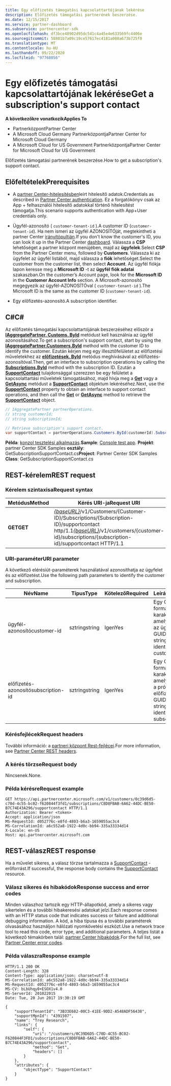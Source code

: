 ```yaml
---
title: Egy előfizetés támogatási kapcsolattartójának lekérése
description: Előfizetés támogatási partnerének beszerzése.
ms.date: 12/15/2017
ms.service: partner-dashboard
ms.subservice: partnercenter-sdk
ms.openlocfilehash: df3bce48902d95dc541c4a45e4e633569fc4406e
ms.sourcegitcommit: 58801b7a09c19ce57617ec4181a008a673b725f0
ms.translationtype: MT
ms.contentlocale: hu-HU
ms.lasthandoff: 09/22/2020
ms.locfileid: "97768056"
---
```

# <a name="get-a-subscriptions-support-contact"></a><span data-ttu-id="946b1-103">Egy előfizetés támogatási kapcsolattartójának lekérése</span><span class="sxs-lookup"><span data-stu-id="946b1-103">Get a subscription's support contact</span></span>

<span data-ttu-id="946b1-104">**A következőkre vonatkozik**</span><span class="sxs-lookup"><span data-stu-id="946b1-104">**Applies To**</span></span>

- <span data-ttu-id="946b1-105">Partnerközpont</span><span class="sxs-lookup"><span data-stu-id="946b1-105">Partner Center</span></span>
- <span data-ttu-id="946b1-106">A Microsoft Cloud Germany Partnerközpontja</span><span class="sxs-lookup"><span data-stu-id="946b1-106">Partner Center for Microsoft Cloud Germany</span></span>
- <span data-ttu-id="946b1-107">A Microsoft Cloud for US Government Partnerközpontja</span><span class="sxs-lookup"><span data-stu-id="946b1-107">Partner Center for Microsoft Cloud for US Government</span></span>

<span data-ttu-id="946b1-108">Előfizetés támogatási partnerének beszerzése.</span><span class="sxs-lookup"><span data-stu-id="946b1-108">How to get a subscription's support contact.</span></span>

## <a name="prerequisites"></a><span data-ttu-id="946b1-109">Előfeltételek</span><span class="sxs-lookup"><span data-stu-id="946b1-109">Prerequisites</span></span>

- <span data-ttu-id="946b1-110">A [partner Center-hitelesítésben](partner-center-authentication.md)leírt hitelesítő adatok.</span><span class="sxs-lookup"><span data-stu-id="946b1-110">Credentials as described in [Partner Center authentication](partner-center-authentication.md).</span></span> <span data-ttu-id="946b1-111">Ez a forgatókönyv csak az App + felhasználói hitelesítő adatokkal történő hitelesítést támogatja.</span><span class="sxs-lookup"><span data-stu-id="946b1-111">This scenario supports authentication with App+User credentials only.</span></span>

- <span data-ttu-id="946b1-112">Ügyfél-azonosító ( `customer-tenant-id` ).</span><span class="sxs-lookup"><span data-stu-id="946b1-112">A customer ID (`customer-tenant-id`).</span></span> <span data-ttu-id="946b1-113">Ha nem ismeri az ügyfél AZONOSÍTÓját, megtekintheti a partner Center [irányítópultján](https://partner.microsoft.com/dashboard).</span><span class="sxs-lookup"><span data-stu-id="946b1-113">If you don't know the customer's ID, you can look it up in the Partner Center [dashboard](https://partner.microsoft.com/dashboard).</span></span> <span data-ttu-id="946b1-114">Válassza a **CSP** lehetőséget a partner központ menüjében, majd az **ügyfelek**.</span><span class="sxs-lookup"><span data-stu-id="946b1-114">Select **CSP** from the Partner Center menu, followed by **Customers**.</span></span> <span data-ttu-id="946b1-115">Válassza ki az ügyfelet az ügyfél listából, majd válassza a **fiók** lehetőséget.</span><span class="sxs-lookup"><span data-stu-id="946b1-115">Select the customer from the customer list, then select **Account**.</span></span> <span data-ttu-id="946b1-116">Az ügyfél fiókja lapon keresse meg a **Microsoft ID** -t az **ügyfél fiók adatai** szakaszban.</span><span class="sxs-lookup"><span data-stu-id="946b1-116">On the customer’s Account page, look for the **Microsoft ID** in the **Customer Account Info** section.</span></span> <span data-ttu-id="946b1-117">A Microsoft-azonosító megegyezik az ügyfél-AZONOSÍTÓval ( `customer-tenant-id` ).</span><span class="sxs-lookup"><span data-stu-id="946b1-117">The Microsoft ID is the same as the customer ID  (`customer-tenant-id`).</span></span>

- <span data-ttu-id="946b1-118">Egy előfizetés-azonosító.</span><span class="sxs-lookup"><span data-stu-id="946b1-118">A subscription identifier.</span></span>

## <a name="c"></a><span data-ttu-id="946b1-119">C\#</span><span class="sxs-lookup"><span data-stu-id="946b1-119">C\#</span></span>

<span data-ttu-id="946b1-120">Az előfizetés támogatási kapcsolattartójának beszerzéséhez először a [**IAggregatePartner. Customs. ById**](/dotnet/api/microsoft.store.partnercenter.customers.icustomercollection.byid) metódust kell használnia az ügyfél azonosításához.</span><span class="sxs-lookup"><span data-stu-id="946b1-120">To get a subscription's support contact, start by using the [**IAggregatePartner.Customers.ById**](/dotnet/api/microsoft.store.partnercenter.customers.icustomercollection.byid) method with the customer ID to identify the customer.</span></span> <span data-ttu-id="946b1-121">Ezután kérjen meg egy illesztőfelületet az előfizetési műveletekhez az [**előfizetések. ById**](/dotnet/api/microsoft.store.partnercenter.customerusers.icustomerusercollection.byid) metódus meghívásával az előfizetés-azonosítóval.</span><span class="sxs-lookup"><span data-stu-id="946b1-121">Then, get an interface to subscription operations by calling the [**Subscriptions.ById**](/dotnet/api/microsoft.store.partnercenter.customerusers.icustomerusercollection.byid) method with the subscription ID.</span></span> <span data-ttu-id="946b1-122">Ezután a [**SupportContact**](/dotnet/api/microsoft.store.partnercenter.subscriptions.isubscription.supportcontact) tulajdonsággal szerezzen be egy felületet a kapcsolattartási műveletek támogatásához, majd hívja meg a [**Get**](/dotnet/api/microsoft.store.partnercenter.subscriptions.isubscriptionconversioncollection.get) vagy a [**GetAsync**](/dotnet/api/microsoft.store.partnercenter.subscriptions.isubscriptionconversioncollection.getasync) metódust a [**SupportContact**](/dotnet/api/microsoft.store.partnercenter.models.subscriptions.supportcontact) objektum lekéréséhez.</span><span class="sxs-lookup"><span data-stu-id="946b1-122">Next, use the [**SupportContact**](/dotnet/api/microsoft.store.partnercenter.subscriptions.isubscription.supportcontact) property to obtain an interface to support contact operations, and then call the [**Get**](/dotnet/api/microsoft.store.partnercenter.subscriptions.isubscriptionconversioncollection.get) or [**GetAsync**](/dotnet/api/microsoft.store.partnercenter.subscriptions.isubscriptionconversioncollection.getasync) method to retrieve the [**SupportContact**](/dotnet/api/microsoft.store.partnercenter.models.subscriptions.supportcontact) object.</span></span>

``` csharp
// IAggregatePartner partnerOperations.
// string customerId;
// string subscriptionId;

// Retrieve subscription's support contact.
var supportContact = partnerOperations.Customers.ById(customerId).Subscriptions.ById(subscriptionId).SupportContact.Get();
```

<span data-ttu-id="946b1-123">**Példa**: [konzol tesztelési alkalmazás](console-test-app.md).</span><span class="sxs-lookup"><span data-stu-id="946b1-123">**Sample**: [Console test app](console-test-app.md).</span></span> <span data-ttu-id="946b1-124">**Projekt**: partner Center SDK Samples **osztály**: GetSubscriptionSupportContact.cs</span><span class="sxs-lookup"><span data-stu-id="946b1-124">**Project**: Partner Center SDK Samples **Class**: GetSubscriptionSupportContact.cs</span></span>

## <a name="rest-request"></a><span data-ttu-id="946b1-125">REST-kérelem</span><span class="sxs-lookup"><span data-stu-id="946b1-125">REST request</span></span>

### <a name="request-syntax"></a><span data-ttu-id="946b1-126">Kérelem szintaxisa</span><span class="sxs-lookup"><span data-stu-id="946b1-126">Request syntax</span></span>

| <span data-ttu-id="946b1-127">Metódus</span><span class="sxs-lookup"><span data-stu-id="946b1-127">Method</span></span>  | <span data-ttu-id="946b1-128">Kérés URI-ja</span><span class="sxs-lookup"><span data-stu-id="946b1-128">Request URI</span></span>                                                                                                                    |
|---------|--------------------------------------------------------------------------------------------------------------------------------|
| <span data-ttu-id="946b1-129">**GET**</span><span class="sxs-lookup"><span data-stu-id="946b1-129">**GET**</span></span> | <span data-ttu-id="946b1-130">[*{baseURL}*](partner-center-rest-urls.md)/v1/Customers/{Customer-ID}/Subscriptions/{Subscription-ID}/supportcontact http/1.1</span><span class="sxs-lookup"><span data-stu-id="946b1-130">[*{baseURL}*](partner-center-rest-urls.md)/v1/customers/{customer-id}/subscriptions/{subscription-id}/supportcontact HTTP/1.1</span></span> |

### <a name="uri-parameter"></a><span data-ttu-id="946b1-131">URI-paraméter</span><span class="sxs-lookup"><span data-stu-id="946b1-131">URI parameter</span></span>

<span data-ttu-id="946b1-132">A következő elérésiút-paraméterek használatával azonosíthatja az ügyfelet és az előfizetést.</span><span class="sxs-lookup"><span data-stu-id="946b1-132">Use the following path parameters to identify the customer and subscription.</span></span>

| <span data-ttu-id="946b1-133">Név</span><span class="sxs-lookup"><span data-stu-id="946b1-133">Name</span></span>            | <span data-ttu-id="946b1-134">Típus</span><span class="sxs-lookup"><span data-stu-id="946b1-134">Type</span></span>   | <span data-ttu-id="946b1-135">Kötelező</span><span class="sxs-lookup"><span data-stu-id="946b1-135">Required</span></span> | <span data-ttu-id="946b1-136">Leírás</span><span class="sxs-lookup"><span data-stu-id="946b1-136">Description</span></span>                                                     |
|-----------------|--------|----------|-----------------------------------------------------------------|
| <span data-ttu-id="946b1-137">ügyfél-azonosító</span><span class="sxs-lookup"><span data-stu-id="946b1-137">customer-id</span></span>     | <span data-ttu-id="946b1-138">sztring</span><span class="sxs-lookup"><span data-stu-id="946b1-138">string</span></span> | <span data-ttu-id="946b1-139">Igen</span><span class="sxs-lookup"><span data-stu-id="946b1-139">Yes</span></span>      | <span data-ttu-id="946b1-140">Egy GUID formátumú karakterlánc, amely azonosítja az ügyfelet.</span><span class="sxs-lookup"><span data-stu-id="946b1-140">A GUID formatted string that identifies the customer.</span></span>           |
| <span data-ttu-id="946b1-141">előfizetés-azonosító</span><span class="sxs-lookup"><span data-stu-id="946b1-141">subscription-id</span></span> | <span data-ttu-id="946b1-142">sztring</span><span class="sxs-lookup"><span data-stu-id="946b1-142">string</span></span> | <span data-ttu-id="946b1-143">Igen</span><span class="sxs-lookup"><span data-stu-id="946b1-143">Yes</span></span>      | <span data-ttu-id="946b1-144">Egy GUID formátumú karakterlánc, amely azonosítja a próba-előfizetést.</span><span class="sxs-lookup"><span data-stu-id="946b1-144">A GUID formatted string that identifies the trial subscription.</span></span> |

### <a name="request-headers"></a><span data-ttu-id="946b1-145">Kérésfejlécek</span><span class="sxs-lookup"><span data-stu-id="946b1-145">Request headers</span></span>

<span data-ttu-id="946b1-146">További információ: a [partneri központ Rest-fejlécei](headers.md).</span><span class="sxs-lookup"><span data-stu-id="946b1-146">For more information, see [Partner Center REST headers](headers.md).</span></span>

### <a name="request-body"></a><span data-ttu-id="946b1-147">A kérés törzse</span><span class="sxs-lookup"><span data-stu-id="946b1-147">Request body</span></span>

<span data-ttu-id="946b1-148">Nincsenek.</span><span class="sxs-lookup"><span data-stu-id="946b1-148">None.</span></span>

### <a name="request-example"></a><span data-ttu-id="946b1-149">Példa kérésre</span><span class="sxs-lookup"><span data-stu-id="946b1-149">Request example</span></span>

```http
GET https://api.partnercenter.microsoft.com/v1/customers/0c39d6d5-c70d-4c55-bc02-f620844f3fd1/subscriptions/C8D8FBAB-6A62-44DC-BE50-B7C74E43A296/supportcontact HTTP/1.1
Authorization: Bearer <token>
Accept: application/json
MS-RequestId: d052776c-e8fd-4803-b6a3-1659055ac3c4
MS-CorrelationId: a6c552a8-1922-4d0c-bb94-335a33334d14
X-Locale: en-US
Host: api.partnercenter.microsoft.com
```

## <a name="rest-response"></a><span data-ttu-id="946b1-150">REST-válasz</span><span class="sxs-lookup"><span data-stu-id="946b1-150">REST response</span></span>

<span data-ttu-id="946b1-151">Ha a művelet sikeres, a válasz törzse tartalmazza a [SupportContact](subscription-resources.md#supportcontact) -erőforrást.</span><span class="sxs-lookup"><span data-stu-id="946b1-151">If successful, the response body contains the [SupportContact](subscription-resources.md#supportcontact) resource.</span></span>

### <a name="response-success-and-error-codes"></a><span data-ttu-id="946b1-152">Válasz sikeres és hibakódok</span><span class="sxs-lookup"><span data-stu-id="946b1-152">Response success and error codes</span></span>

<span data-ttu-id="946b1-153">Minden válaszhoz tartozik egy HTTP-állapotkód, amely a sikeres vagy sikertelen és a további hibakeresési adatokat jelzi.</span><span class="sxs-lookup"><span data-stu-id="946b1-153">Each response comes with an HTTP status code that indicates success or failure and additional debugging information.</span></span> <span data-ttu-id="946b1-154">A kód, a hiba típusa és a további paraméterek olvasásához használjon hálózati nyomkövetési eszközt.</span><span class="sxs-lookup"><span data-stu-id="946b1-154">Use a network trace tool to read this code, error type, and additional parameters.</span></span> <span data-ttu-id="946b1-155">A teljes listát a következő témakörben talál: [partner Center hibakódok](error-codes.md).</span><span class="sxs-lookup"><span data-stu-id="946b1-155">For the full list, see [Partner Center error codes](error-codes.md).</span></span>

### <a name="response-example"></a><span data-ttu-id="946b1-156">Példa válaszra</span><span class="sxs-lookup"><span data-stu-id="946b1-156">Response example</span></span>

```http
HTTP/1.1 200 OK
Content-Length: 328
Content-Type: application/json; charset=utf-8
MS-CorrelationId: a6c552a8-1922-4d0c-bb94-335a33334d14
MS-RequestId: d052776c-e8fd-4803-b6a3-1659055ac3c4
MS-CV: bLbUhqy0+ESOX1v4.0
MS-ServerId: 201022015
Date: Tue, 20 Jun 2017 19:30:19 GMT

{
    "supportTenantId": "3B33E682-00C3-41EE-9DD2-A548ADF56438",
    "supportMpnId": "4391507",
    "name": "Trey Research",
    "links": {
        "self": {
            "uri": "/customers/0C39D6D5-C70D-4C55-BC02-F620844F3FD1/subscriptions/C8D8FBAB-6A62-44DC-BE50-B7C74E43A296/supportcontact",
            "method": "Get",
            "headers": []
        }
    },
    "attributes": {
        "objectType": "SupportContact"
    }
}
```

